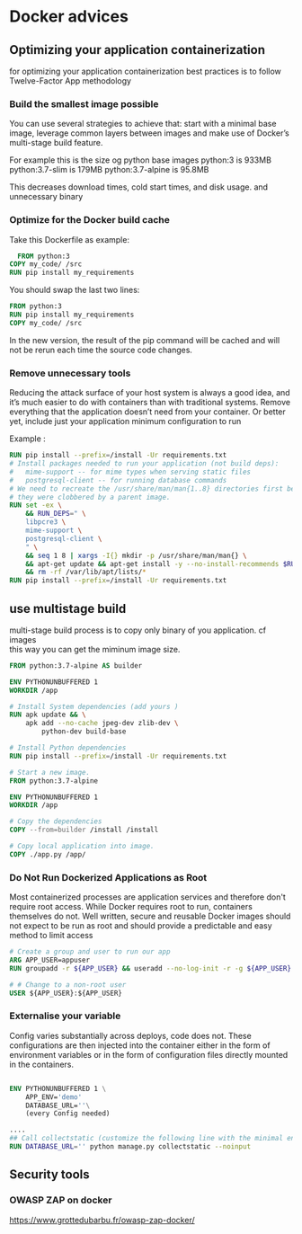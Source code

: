 # Docker advices
## Optimizing your application containerization
for optimizing your application containerization best practices is to follow Twelve-Factor App methodology

### Build the smallest image possible
You can use several strategies to achieve that: start with a minimal base image, leverage common layers between images and make use of Docker’s multi-stage build feature.

For example this is the size og python base images
python:3  is 933MB
python:3.7-slim  is 179MB
python:3.7-alpine is 95.8MB 

This decreases download times, cold start times, and disk usage.
and unnecessary binary

### Optimize for the Docker build cache
Take this Dockerfile as example:
```DockerFile
  FROM python:3
COPY my_code/ /src
RUN pip install my_requirements
```
You should swap the last two lines:
```DockerFile
FROM python:3
RUN pip install my_requirements
COPY my_code/ /src
```
In the new version, the result of the pip command will be cached and will not be rerun each time the source code changes.

### Remove unnecessary tools
Reducing the attack surface of your host system is always a good idea, and it’s much easier to do with containers than with traditional systems. Remove everything that the application doesn’t need from your container. Or better yet, include just your application minimum configuration to run 

Example : 
```DockerFile
RUN pip install --prefix=/install -Ur requirements.txt
# Install packages needed to run your application (not build deps):
#   mime-support -- for mime types when serving static files
#   postgresql-client -- for running database commands
# We need to recreate the /usr/share/man/man{1..8} directories first because
# they were clobbered by a parent image.
RUN set -ex \
    && RUN_DEPS=" \
    libpcre3 \
    mime-support \
    postgresql-client \
    " \
    && seq 1 8 | xargs -I{} mkdir -p /usr/share/man/man{} \
    && apt-get update && apt-get install -y --no-install-recommends $RUN_DEPS \
    && rm -rf /var/lib/apt/lists/*
RUN pip install --prefix=/install -Ur requirements.txt
```
## use multistage build
multi-stage build process is to copy only binary of you application. 
cf images  
this way you can get the miminum image size. 

```Dockerfile
FROM python:3.7-alpine AS builder

ENV PYTHONUNBUFFERED 1
WORKDIR /app

# Install System dependencies (add yours )
RUN apk update && \
    apk add --no-cache jpeg-dev zlib-dev \
        python-dev build-base

# Install Python dependencies
RUN pip install --prefix=/install -Ur requirements.txt

# Start a new image.
FROM python:3.7-alpine

ENV PYTHONUNBUFFERED 1
WORKDIR /app

# Copy the dependencies
COPY --from=builder /install /install

# Copy local application into image.
COPY ./app.py /app/
```

### Do Not Run Dockerized Applications as Root
Most containerized processes are application services and therefore don't require root access. While Docker requires root to run, containers themselves do not. Well written, secure and reusable Docker images should not expect to be run as root and should provide a predictable and easy method to limit access
```Dockerfile
# Create a group and user to run our app
ARG APP_USER=appuser
RUN groupadd -r ${APP_USER} && useradd --no-log-init -r -g ${APP_USER} ${APP_USER}

# # Change to a non-root user
USER ${APP_USER}:${APP_USER}
```

### Externalise your variable 
Config varies substantially across deploys, code does not.
These configurations are then injected into the container either in the form of environment variables or in the form of configuration files directly mounted in the containers.

```Dockerfile

ENV PYTHONUNBUFFERED 1 \
    APP_ENV='demo'
    DATABASE_URL=''\
    (every Config needed)

....
## Call collectstatic (customize the following line with the minimal environment variables needed for manage.py to run):
RUN DATABASE_URL='' python manage.py collectstatic --noinput

```

## Security tools  
### OWASP ZAP on docker   
https://www.grottedubarbu.fr/owasp-zap-docker/